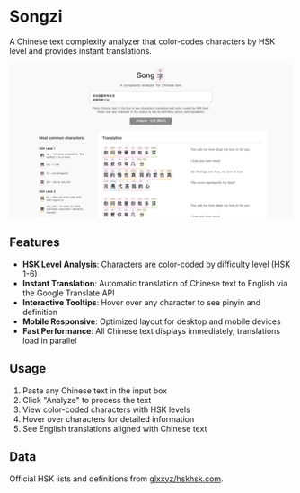 # Songzi
A Chinese text complexity analyzer that color-codes characters by HSK level and provides instant translations.

![Songzi Screenshot](assets/screenshot.png)

## Features

- **HSK Level Analysis**: Characters are color-coded by difficulty level (HSK 1-6)
- **Instant Translation**: Automatic translation of Chinese text to English via the Google Translate API
- **Interactive Tooltips**: Hover over any character to see pinyin and definition
- **Mobile Responsive**: Optimized layout for desktop and mobile devices
- **Fast Performance**: All Chinese text displays immediately, translations load in parallel

## Usage

1. Paste any Chinese text in the input box
2. Click "Analyze" to process the text
3. View color-coded characters with HSK levels
4. Hover over characters for detailed information
5. See English translations aligned with Chinese text

## Data

Official HSK lists and definitions from [glxxyz/hskhsk.com](https://github.com/glxxyz/hskhsk.com/tree/main/data/lists).

